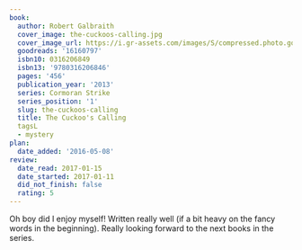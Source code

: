 ```yaml
---
book:
  author: Robert Galbraith
  cover_image: the-cuckoos-calling.jpg
  cover_image_url: https://i.gr-assets.com/images/S/compressed.photo.goodreads.com/books/1540217136l/16160797._SX98_.jpg
  goodreads: '16160797'
  isbn10: 0316206849
  isbn13: '9780316206846'
  pages: '456'
  publication_year: '2013'
  series: Cormoran Strike
  series_position: '1'
  slug: the-cuckoos-calling
  title: The Cuckoo's Calling
  tagsL
  - mystery
plan:
  date_added: '2016-05-08'
review:
  date_read: 2017-01-15
  date_started: 2017-01-11
  did_not_finish: false
  rating: 5
---
```


Oh boy did I enjoy myself! Written really well (if a bit heavy on the fancy words in the beginning). Really looking forward to the next books in the series.
